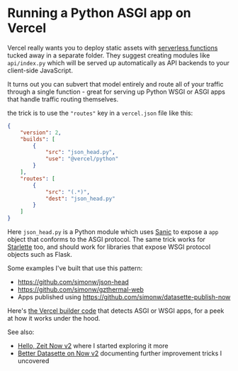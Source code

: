 # Running a Python ASGI app on Vercel

Vercel really wants you to deploy static assets with [serverless functions](https://vercel.com/docs/serverless-functions/introduction) tucked away in a separate folder. They suggest creating modules like `api/index.py` which will be served up automatically as API backends to your client-side JavaScript.

It turns out you can subvert that model entirely and route all of your traffic through a single function - great for serving up Python WSGI or ASGI apps that handle traffic routing themselves.

the trick is to use the `"routes"` key in a `vercel.json` file like this:

```json
{
    "version": 2,
    "builds": [
        {
            "src": "json_head.py",
            "use": "@vercel/python"
        }
    ],
    "routes": [
        {
            "src": "(.*)",
            "dest": "json_head.py"
        }
    ]
}
```

Here `json_head.py` is a Python module which uses [Sanic](https://github.com/huge-success/sanic) to expose a `app` object that conforms to the ASGI protocol. The same trick works for [Starlette](https://github.com/encode/starlette) too, and should work for libraries that expose WSGI protocol objects such as Flask.

Some examples I've built that use this pattern:

* https://github.com/simonw/json-head
* https://github.com/simonw/gzthermal-web
* Apps published using https://github.com/simonw/datasette-publish-now

Here's [the Vercel builder code](https://github.com/vercel/vercel/blob/c9437e714a754da2d25ae23160d5ad9cf64e2228/packages/now-python/now_init.py#L82) that detects ASGI or WSGI apps, for a peek at how it works under the hood.

See also:

* [Hello, Zeit Now v2](https://simonwillison.net/2020/Apr/8/weeknotes-zeit-now-v2/#hello-zeit-now-v2) where I started exploring it more
* [Better Datasette on Now v2](https://simonwillison.net/2020/Apr/16/weeknotes-hacking-23-different-projects/) documenting further improvement tricks I uncovered
